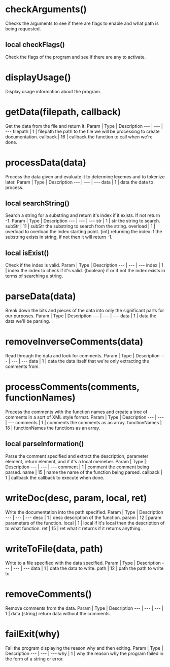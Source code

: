 # checkArguments()

Checks the arguments to see if there are flags to enable and what path is being requested.
## local checkFlags()
Check the flags of the program and see if there are any to activate.
# displayUsage()

Display usage information about the program.
# getData(filepath, callback)

Get the data from the file and return it.
Param | Type | Description
--- | --- | ---
filepath | 1 | filepath the path to the file we will be processing to create documentation.
callback | 16 | callback the function to call when we're done.
# processData(data)

Process the data given and evaluate it to determine lexemes and to tokenize later.
Param | Type | Description
--- | --- | ---
data | 1 | data the data to process.
## local searchString()
Search a string for a substring and return it's index if it exists. If not return -1.
Param | Type | Description
--- | --- | ---
str | 1 | str the string to search.
subStr | 11 | subStr the substring to search from the string.
overload | 1 | overload to overload the index starting point.
{int} returning the index if the substring exists in string, if not then it will return -1.
## local isExist()
Check if the index is valid.
Param | Type | Description
--- | --- | ---
index | 1 | index the index to check if it's valid.
{boolean} if or if not the index exists in terms of searching a string.
# parseData(data)

Break down the bits and pieces of the data into only the significant parts for our purposes.
Param | Type | Description
--- | --- | ---
data | 1 | data the data we'll be parsing.
# removeInverseComments(data)

Read through the data and look for comments.
Param | Type | Description
--- | --- | ---
data | 1 | data the data itself that we're only extracting the comments from.
# processComments(comments, functionNames)

Process the comments with the function names and create a tree of comments in a sort of XML style format.
Param | Type | Description
--- | --- | ---
comments | 1 | comments the comments as an array.
functionNames | 18 | functionNames  the functions as an array.
## local parseInformation()
Parse the comment specified and extract the description, parameter element, return element, and if it's a local memeber.
Param | Type | Description
--- | --- | ---
comment | 1 | comment the comment being parsed.
name | 15 | name the name of the function being parsed.
callback | 1 | callback the callback to execute when done.
# writeDoc(desc, param, local, ret)

Write the documentation into the path specified.
Param | Type | Description
--- | --- | ---
desc | 1 | desc description of the function.
param | 12 | param parameters of the function.
local | 1 | local if it's local then the description of to what function.
ret | 15 | ret what it returns if it returns anything.
# writeToFile(data, path)

Write to a file specified with the data specified.
Param | Type | Description
--- | --- | ---
data | 1 | data the data to write.
path | 12 | path the path to write to.
# removeComments()

Remove comments from the data.
Param | Type | Description
--- | --- | ---
 | 1 | data
{string} return data without the comments.
# failExit(why)

Fail the program displaying the reason why and then exiting.
Param | Type | Description
--- | --- | ---
why | 1 | why the reason why the program failed in the form of a string or error.
